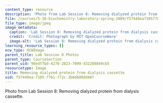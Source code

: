 ```yaml
---
content_type: resource
description: 'Photo from Lab Session 8: Removing dialyzed protein from dialysis cassette.'
file: /courses/5-36-biochemistry-laboratory-spring-2009/f57449ea71057761772c3b6d689dd487_Lab8_1.jpg
file_type: image/jpeg
image_metadata:
  caption: 'Lab Session 8: Removing dialyzed protein from dialysis cassette.'
  credit: 'Credit: Photograph by MIT OpenCourseWare'
  image-alt: 'Lab Session 8: Removing dialyzed protein from dialysis cassette.'
learning_resource_types: []
ocw_type: OCWImage
parent_title: Lab Session 8 Photos
parent_type: CourseSection
parent_uid: 98edffbd-4270-2823-7099-d32288849cb5
resourcetype: Image
title: Removing dialyzed protein from dialysis cassette
uid: f57449ea-7105-7761-772c-3b6d689dd487
---
```

Photo from Lab Session 8: Removing dialyzed protein from dialysis cassette.

